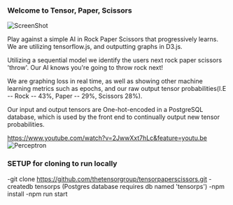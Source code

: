 ### Welcome to Tensor, Paper, Scissors

![ScreenShot](https://raw.githubusercontent.com/thetensorgroup/tensorpaperscissors/master/app/components/images/main.png)

Play against a simple AI in Rock Paper Scissors that progressively learns.
We are utilizing tensorflow.js, and outputting graphs in D3.js.

Utilizing a sequential model we identify the users next rock paper scissors 'throw'. Our AI knows you're going to throw rock next!

We are graphing loss in real time, as well as showing other machine learning metrics such as epochs,
and our raw output tensor probabilities(I.E -- Rock -- 43%, Paper -- 29%, Scissors 28%).

Our input and output tensors are One-hot-encoded in a PostgreSQL database, which is used by the front end
to continually output new tensor probabilities.

https://www.youtube.com/watch?v=2JwwXxt7hLc&feature=youtu.be
![Perceptron](https://raw.githubusercontent.com/thetensorgroup/tensorpaperscissors/master/app/components/images/neurons.png)

### SETUP for cloning to run locally

-git clone https://github.com/thetensorgroup/tensorpaperscissors.git
-createdb tensorps (Postgres database requires db named 'tensorps')
-npm install
-npm run start
